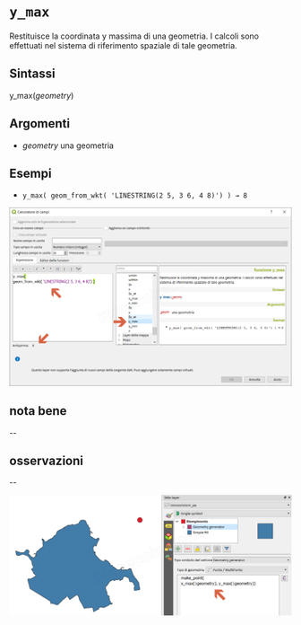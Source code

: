 # `y_max`

Restituisce la coordinata y massima di una geometria. I calcoli sono effettuati nel sistema di riferimento spaziale di tale geometria.

## Sintassi

y_max(_geometry_)

## Argomenti

* _geometry_ una geometria

## Esempi

* `y_max( geom_from_wkt( 'LINESTRING(2 5, 3 6, 4 8)') ) → 8`

![](/img/geometria/y_max/y_max1.png)

## nota bene

--

## osservazioni

--

![](/img/geometria/y_max/y_max2.png)